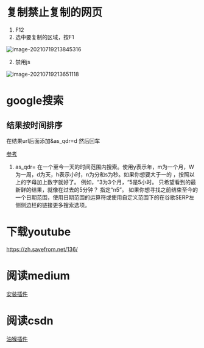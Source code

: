 # 复制禁止复制的网页

1. F12
2. 选中要复制的区域，按F1

![image-20210719213845316](https://piggo-picture.oss-cn-hangzhou.aliyuncs.com/image/image-20210719213845316.png)

2. 禁用js

![image-20210719213651118](https://piggo-picture.oss-cn-hangzhou.aliyuncs.com/image/image-20210719213651118.png)

# google搜索

## 结果按时间排序

在结果url后面添加&as_qdr=d 然后回车

[参考](https://wenku.baidu.com/view/9ddb551ba76e58fafab0032d)

1. as_qdr=   在一个至今一天的时间范围内搜索。使用y表示年，m为一个月，W为一周，d为天，h表示小时，n为分和s为秒。如果你想要大于一的 ，按照以上的字母加上数字就好了。 例如，“3为3个月，“5是5小时。 只希望看到的最新鲜的结果，就像在过去的5分钟？ 指定“n5”。 如果你想寻找之前结束至今的一个日期范围，使用日期范围的运算符或使用自定义范围下的在谷歌SERP左侧侧边栏的链接更多搜索选项。

# 下载youtube

https://zh.savefrom.net/136/

# 阅读medium

[安装插件](https://github.com/fferrin/free-medium)

# 阅读csdn

[油猴插件](https://greasyfork.org/zh-CN/scripts/495150-100-%E8%A7%A3%E9%94%81csdn%E6%96%87%E5%BA%93vip%E6%96%87%E7%AB%A0%E9%98%85%E8%AF%BB%E9%99%90%E5%88%B6)
